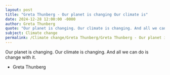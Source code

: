 ```yaml
---
layout: post
title: "Greta Thunberg - Our planet is changing Our climate is"
date: 2024-12-28 12:00:00 -0000
author: Greta Thunberg
quote: "Our planet is changing. Our climate is changing. And all we can do is change with it."
subject: Climate change
permalink: /Climate change/Greta Thunberg/Greta Thunberg - Our planet is changing Our climate is
---
```


Our planet is changing. Our climate is changing. And all we can do is change with it.

- Greta Thunberg

